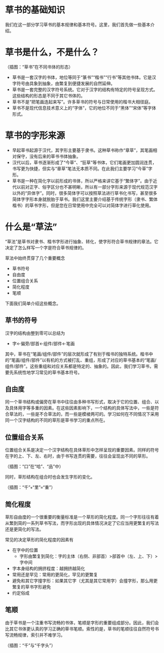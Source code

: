 # 草书的基础知识

我们在这一部分学习草书的基本规律和基本符号。这里，我们首先做一些基本介绍。

# 草书是什么，不是什么？

（插图：“草书”在不同书体的形态）

* 草书是一套汉字的书体，地位等同于“篆书”“楷书”“行书”等其他书体。它是汉字符号由具象到抽象，由繁复到便捷发展的自然延伸。
* 草书是一套完整的汉字符号系统。它对于汉字的结构有特定的符号呈现方式。这些结构的形态是不同于其它书体的。
* 草书不是“把笔画连起来写”。许多草书的符号与日常使用的楷书大相径庭。
* 草书不是现代信息技术意义上的“字体”，它的地位不同于“黑体”“宋体”等字体形式。

# 草书的字形来源

* 早起草书起源于汉代，其字形主要基于隶书。这种草书称作“章草”，其笔画相对保守，没有后来的草书书体抽象。
* 汉代以后，草书逐渐形成了“今草”、“狂草”等书体，它们笔画更加圆润连贯，书写更为快捷，但实与“章草”笔法无本质不同。在此我们主要学习“今草”字形。
* 草书是一种在简化字以前形成的书体，所以严格来讲它基于“繁体字”。由于近代以前对正字、俗字区分也不甚明晰，所以有一部分字形来源于现代规范汉字以外的“异体字”。同时，很多简体字可以按照草法进行草书化书写，甚至很多简体字字形本身就脱胎于草书。我们这里主要介绍基于传统字形（隶书、繁体楷书）的草书字形，但是您在日常使用中完全可以对简体字进行草化使用。

# 什么是“草法”

“草法”是草书对隶书、楷书字形进行抽象、转化，使字形符合草书规律的章法。它决定了怎么样写一个字是符合草书规律的。

草法中始终贯穿了几个重要概念
* 草书符号
* 自由度
* 位置组合关系
* 简化程度
* 笔顺

下面我们简单介绍这些概念。

## 草书的符号

汉字的结构由整到零可以总结为
* 字&larr;偏旁/部首&larr;组件/部件&larr;笔画

其中，草书在“笔画/组件/部件”的层次就形成了有别于楷书的独特系统。楷书中的“笔画/组件/部件”以有机的方式被打乱、重组，形成了对应的草书基本的“笔画/组件/部件”。这些重组和对应关系都是特定的、抽象的。因此，我们学习草书，需要先系统性地学习常见的草书基本符号。

## 自由度

同一个草书结构或偏旁在草书中往往由多种书写形式，取决于它的位置、组合、以及具体用字等多重的因素。在这些因素影响下，一个结构的具体写法中，一些是符合草法的，一些是不合草法的，而一些是模棱两可的。学习如何在不同情况下采用同一个汉字结构的不同的草形是草书学习的重点所在。

## 位置组合关系

位置组合关系是决定一个汉字结构在具体草形中怎样呈现的重要因素。同样的符号在字的上、下、左、右时，由于书写连贯的需要，往往会呈现出不同的草形。

（插图：“口”在“哈”、“品”中）

同时，草形结构在组合时也会发生字形的变化。

（插图：“千”+“里”=“重”）

## 简化程度

草形自由度的一个很重要的衡量标准是一个草形的简化程度。同一个字形往往有着从繁到简的一系列草书写法，而字形出现的具体情况决定了它应当用更繁复的写法还是更简化的写法。

常见的决定草形的简化程度的因素有
* 在字中的位置
	* 字形由繁复到简化：字的主体（右侧、非部首）>部首中（左、上、下）>字中间
* 字本身结构的拥挤程度：越拥挤越简化
* 常用还是罕见：常用的更简化，罕见的更繁复
* 避免和其它字撞字形：如果其它字（尤其是其它常用字）会撞字形，那么用更繁复的草书字形避免
* 约定俗成

## 笔顺

由于草书是一个注重书写流畅的书体，笔顺是字形的重要组成部分。因此，我们会比其它书体更认真的学习正确的草书笔顺。索性的是，草书的笔顺往往自然符号书写流畅规律，索引并不难学习。

（插图：“千”与“千字头”）